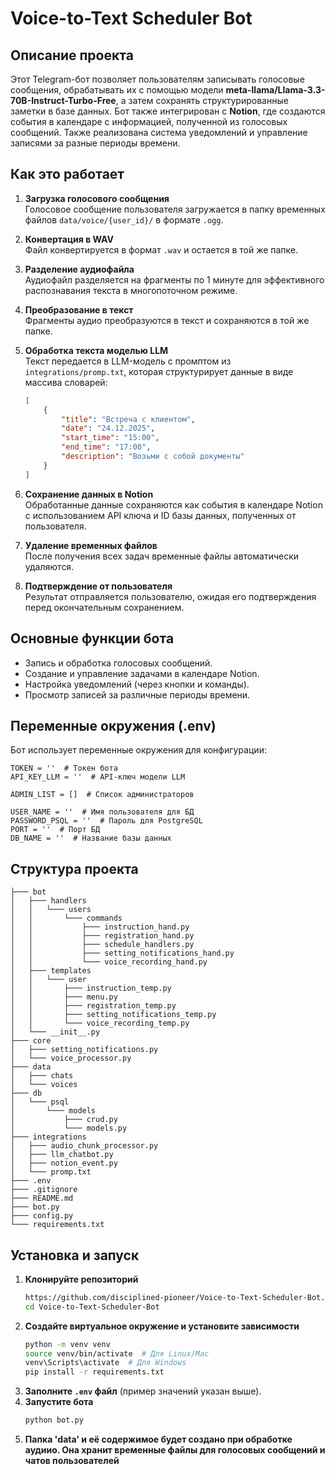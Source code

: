 # Voice-to-Text Scheduler Bot

## Описание проекта
Этот Telegram-бот позволяет пользователям записывать голосовые сообщения, обрабатывать их с помощью модели **meta-llama/Llama-3.3-70B-Instruct-Turbo-Free**, а затем сохранять структурированные заметки в базе данных. Бот также интегрирован с **Notion**, где создаются события в календаре с информацией, полученной из голосовых сообщений. Также реализована система уведомлений и управление записями за разные периоды времени.

## Как это работает
1. **Загрузка голосового сообщения**  
   Голосовое сообщение пользователя загружается в папку временных файлов `data/voice/{user_id}/` в формате `.ogg`.

2. **Конвертация в WAV**  
   Файл конвертируется в формат `.wav` и остается в той же папке.

3. **Разделение аудиофайла**  
   Аудиофайл разделяется на фрагменты по 1 минуте для эффективного распознавания текста в многопоточном режиме.

4. **Преобразование в текст**  
   Фрагменты аудио преобразуются в текст и сохраняются в той же папке.

5. **Обработка текста моделью LLM**  
   Текст передается в LLM-модель с промптом из `integrations/promp.txt`, которая структурирует данные в виде массива словарей:
   ```json
   [
       {
           "title": "Встреча с клиентом",
           "date": "24.12.2025",
           "start_time": "15:00",
           "end_time": "17:00",
           "description": "Возьми с собой документы"
       }
   ]
   ```
6. **Сохранение данных в Notion**  
   Обработанные данные сохраняются как события в календаре Notion с использованием API ключа и ID базы данных, полученных от пользователя.

7. **Удаление временных файлов**  
   После получения всех задач временные файлы автоматически удаляются.

8. **Подтверждение от пользователя**  
   Результат отправляется пользователю, ожидая его подтверждения перед окончательным сохранением.

## Основные функции бота
- Запись и обработка голосовых сообщений.
- Создание и управление задачами в календаре Notion.
- Настройка уведомлений (через кнопки и команды).
- Просмотр записей за различные периоды времени.

## Переменные окружения (.env)
Бот использует переменные окружения для конфигурации:
```
TOKEN = ''  # Токен бота
API_KEY_LLM = ''  # API-ключ модели LLM

ADMIN_LIST = []  # Список администраторов

USER_NAME = ''  # Имя пользователя для БД
PASSWORD_PSQL = ''  # Пароль для PostgreSQL
PORT = ''  # Порт БД
DB_NAME = ''  # Название базы данных
```

## Структура проекта
```
├─── bot
│   ├─── handlers
│   │   └─── users
│   │       └─── commands
│   │           ├─── instruction_hand.py
│   │           ├─── registration_hand.py
│   │           ├─── schedule_handlers.py
│   │           ├─── setting_notifications_hand.py
│   │           └─── voice_recording_hand.py      
│   ├─── templates
│   │   └─── user
│   │       ├─── instruction_temp.py
│   │       ├─── menu.py
│   │       ├─── registration_temp.py
│   │       ├─── setting_notifications_temp.py
│   │       └─── voice_recording_temp.py
│   └─── __init__.py
├─── core
│   ├─── setting_notifications.py
│   └─── voice_processor.py
├─── data
│   ├─── chats
│   └─── voices
├─── db
│   └─── psql
│       └─── models
│           ├─── crud.py
│           └─── models.py
├─── integrations
│   ├─── audio_chunk_processor.py
│   ├─── llm_chatbot.py
│   ├─── notion_event.py
│   └─── promp.txt
├─── .env
├─── .gitignore
├─── README.md
├─── bot.py
├─── config.py
└─── requirements.txt
```

## Установка и запуск
1. **Клонируйте репозиторий**
   ```sh
   https://github.com/disciplined-pioneer/Voice-to-Text-Scheduler-Bot.git
   cd Voice-to-Text-Scheduler-Bot
   ```
2. **Создайте виртуальное окружение и установите зависимости**
   ```sh
   python -m venv venv
   source venv/bin/activate  # Для Linux/Mac
   venv\Scripts\activate  # Для Windows
   pip install -r requirements.txt
   ```
3. **Заполните `.env` файл** (пример значений указан выше).
4. **Запустите бота**
   ```sh
   python bot.py
   ```
5. **Папка 'data' и её содержимое будет создано при обработке аудиио. Она хранит временные файлы для голосовых сообщений и чатов пользователей**
